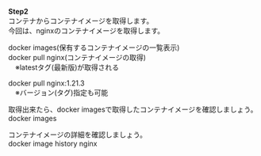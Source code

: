 **Step2**  
コンテナからコンテナイメージを取得します。  
今回は、nginxのコンテナイメージを取得します。  

docker images(保有するコンテナイメージの一覧表示)  
docker pull nginx(コンテナイメージの取得)  
　※latestタグ(最新版)が取得される  

docker pull nginx:1.21.3  
　※バージョン(タグ)指定も可能  

取得出来たら、docker imagesで取得したコンテナイメージを確認しましょう。  
docker images  

コンテナイメージの詳細を確認しましょう。  
docker image history nginx  
